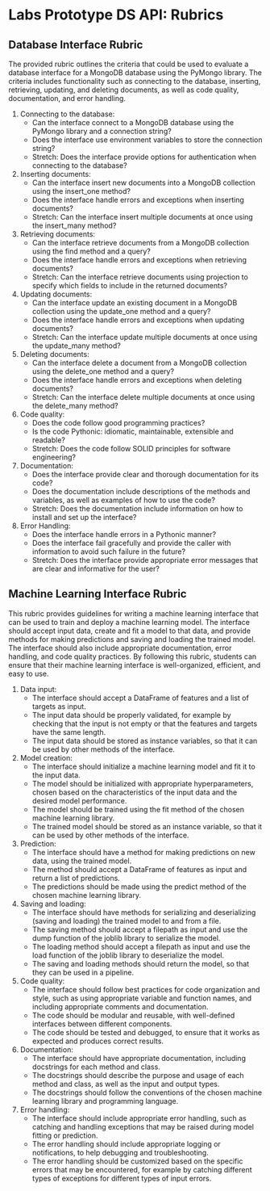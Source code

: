 # Labs Prototype DS API: Rubrics

## Database Interface Rubric

The provided rubric outlines the criteria that could be used to evaluate a database interface for a
MongoDB database using the PyMongo library. The criteria includes functionality such as connecting
to the database, inserting, retrieving, updating, and deleting documents, as well as code quality,
documentation, and error handling.

1. Connecting to the database:
    - Can the interface connect to a MongoDB database using the PyMongo library and a connection string?
    - Does the interface use environment variables to store the connection string?
    - Stretch: Does the interface provide options for authentication when connecting to the database?
2. Inserting documents:
    - Can the interface insert new documents into a MongoDB collection using the insert_one method?
    - Does the interface handle errors and exceptions when inserting documents?
    - Stretch: Can the interface insert multiple documents at once using the insert_many method?
3. Retrieving documents:
    - Can the interface retrieve documents from a MongoDB collection using the find method and a query?
    - Does the interface handle errors and exceptions when retrieving documents?
    - Stretch: Can the interface retrieve documents using projection to specify which fields to include in the returned documents?
4. Updating documents:
    - Can the interface update an existing document in a MongoDB collection using the update_one method and a query?
    - Does the interface handle errors and exceptions when updating documents?
    - Stretch: Can the interface update multiple documents at once using the update_many method?
5. Deleting documents:
    - Can the interface delete a document from a MongoDB collection using the delete_one method and a query?
    - Does the interface handle errors and exceptions when deleting documents?
    - Stretch: Can the interface delete multiple documents at once using the delete_many method?
6. Code quality:
    - Does the code follow good programming practices?
    - Is the code Pythonic: idiomatic, maintainable, extensible and readable?
    - Stretch: Does the code follow SOLID principles for software engineering?
7. Documentation:
    - Does the interface provide clear and thorough documentation for its code?
    - Does the documentation include descriptions of the methods and variables, as well as examples of how to use the code?
    - Stretch: Does the documentation include information on how to install and set up the interface?
8. Error Handling:
    - Does the interface handle errors in a Pythonic manner?
    - Does the interface fail gracefully and provide the caller with information to avoid such failure in the future?
    - Stretch: Does the interface provide appropriate error messages that are clear and informative for the user?


## Machine Learning Interface Rubric

This rubric provides guidelines for writing a machine learning interface that can be used to train and deploy a machine learning model. The interface should accept input data, create and fit a model to that data, and provide methods for making predictions and saving and loading the trained model. The interface should also include appropriate documentation, error handling, and code quality practices. By following this rubric, students can ensure that their machine learning interface is well-organized, efficient, and easy to use.

1. Data input:
   - The interface should accept a DataFrame of features and a list of targets as input. 
   - The input data should be properly validated, for example by checking that the input is not empty or that the features and targets have the same length. 
   - The input data should be stored as instance variables, so that it can be used by other methods of the interface.
2. Model creation:
   - The interface should initialize a machine learning model and fit it to the input data. 
   - The model should be initialized with appropriate hyperparameters, chosen based on the characteristics of the input data and the desired model performance. 
   - The model should be trained using the fit method of the chosen machine learning library. 
   - The trained model should be stored as an instance variable, so that it can be used by other methods of the interface.
3. Prediction:
   - The interface should have a method for making predictions on new data, using the trained model. 
   - The method should accept a DataFrame of features as input and return a list of predictions. 
   - The predictions should be made using the predict method of the chosen machine learning library.
4. Saving and loading:
   - The interface should have methods for serializing and deserializing (saving and loading) the trained model to and from a file. 
   - The saving method should accept a filepath as input and use the dump function of the joblib library to serialize the model. 
   - The loading method should accept a filepath as input and use the load function of the joblib library to deserialize the model. 
   - The saving and loading methods should return the model, so that they can be used in a pipeline.
5. Code quality:
   - The interface should follow best practices for code organization and style, such as using appropriate variable and function names, and including appropriate comments and documentation. 
   - The code should be modular and reusable, with well-defined interfaces between different components. 
   - The code should be tested and debugged, to ensure that it works as expected and produces correct results.
6. Documentation:
   - The interface should have appropriate documentation, including docstrings for each method and class. 
   - The docstrings should describe the purpose and usage of each method and class, as well as the input and output types. 
   - The docstrings should follow the conventions of the chosen machine learning library and programming language.
7. Error handling:
   - The interface should include appropriate error handling, such as catching and handling exceptions that may be raised during model fitting or prediction. 
   - The error handling should include appropriate logging or notifications, to help debugging and troubleshooting. 
   - The error handling should be customized based on the specific errors that may be encountered, for example by catching different types of exceptions for different types of input errors.
